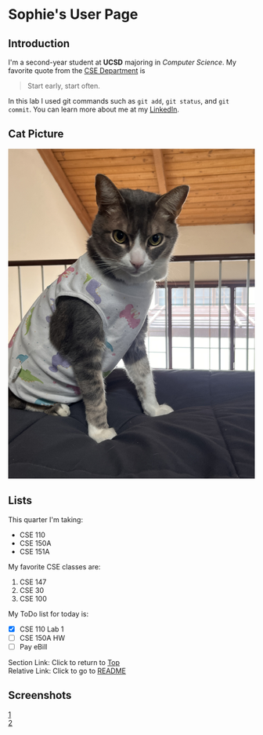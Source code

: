 # Sophie's User Page
## Introduction
I'm a second-year student at **UCSD** majoring in *Computer Science*. My favorite quote from the <ins>CSE Department</ins> is 
>Start early, start often.  

In this lab I used git commands such as `git add`, `git status`, and `git commit`. You can learn more about me at my [LinkedIn](https://www.linkedin.com/in/sophiephung/).

## Cat Picture
![Cat Pic](cat.JPEG)

## Lists
This quarter I'm taking:
* CSE 110
* CSE 150A
* CSE 151A

My favorite CSE classes are:
1. CSE 147
2. CSE 30
3. CSE 100 

My ToDo list for today is:
- [x] CSE 110 Lab 1
- [ ] CSE 150A HW
- [ ] Pay eBill

Section Link: Click to return to [Top](#sophies-user-page)  
Relative Link: Click to go to [README](/README.md)

## Screenshots
[1](/screenshots/Screenshot-2025-04-06-at-00.03.26.png)  
[2](/screenshots/Screenshot-2025-04-06-at-15.05.37.png)
